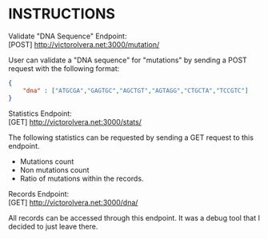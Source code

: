 # INSTRUCTIONS

Validate "DNA Sequence" Endpoint:  
[POST] http://victorolvera.net:3000/mutation/  
  
User can validate a "DNA sequence" for "mutations" by sending a POST request with the following format:  
```json
{
    "dna" : ["ATGCGA","GAGTGC","AGCTGT","AGTAGG","CTGCTA","TCCGTC"]
}
```
  
Statistics Endpoint:  
[GET] http://victorolvera.net:3000/stats/

The following statistics can be requested by sending a GET request to this endpoint.  
- Mutations count
- Non mutations count
- Ratio of mutations within the records.

Records Endpoint:  
[GET] http://victorolvera.net:3000/dna/  
  
All records can be accessed through this endpoint. It was a debug tool that I decided to just leave there.
